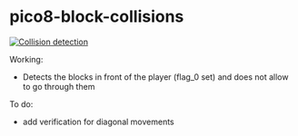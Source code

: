 # pico8-block-collisions


[![Collision detection](https://i.ytimg.com/vi/mhzQ7QQ3bkc/1.jpg?time=1489014394249)](https://www.youtube.com/watch?v=mhzQ7QQ3bkc)

Working: 
- Detects the blocks in front of the player (flag_0 set) and does not allow to go through them


To do:
- add verification for diagonal movements
